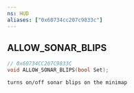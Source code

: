 ```yaml
---
ns: HUD
aliases: ["0x60734cc207c9833c"]
---
```

## ALLOW_SONAR_BLIPS

```c
// 0x60734CC207C9833C
void ALLOW_SONAR_BLIPS(bool Set);
```

```
turns on/off sonar blips on the minimap
```
